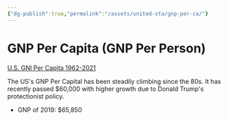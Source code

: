 ```yaml
---
{"dg-publish":true,"permalink":"/assets/united-sta/gnp-per-ca/"}
---
```


# GNP Per Capita (GNP Per Person)

[U.S. GNI Per Capita 1962-2021](https://www.macrotrends.net/countries/USA/united-states/gni-per-capita)

The US's GNP Per Capital has been steadily climbing since the 80s. It has recently passed $60,000 with higher growth due to Donald Trump's protectionist policy.

- GNP of 2019: $65,850